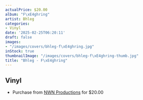 ```yaml
---
actualPrice: $20.00
album: "F\xE4ghring"
artist: Bhleg
categories:
- Vinyl
date: '2025-02-25T06:20:11'
draft: false
images:
- "/images/covers/bhleg-f\xE4ghring.jpg"
inStock: true
thumbnailImage: "/images/covers/bhleg-f\xE4ghring-thumb.jpg"
title: "Bhleg - F\xE4ghring"
---
```


## Vinyl
* Purchase from [NWN Productions](http://shop.nwnprod.com/index.php?route=product/product&path=75&product_id=26081&sort=pd.name&order=ASC) for $20.00
